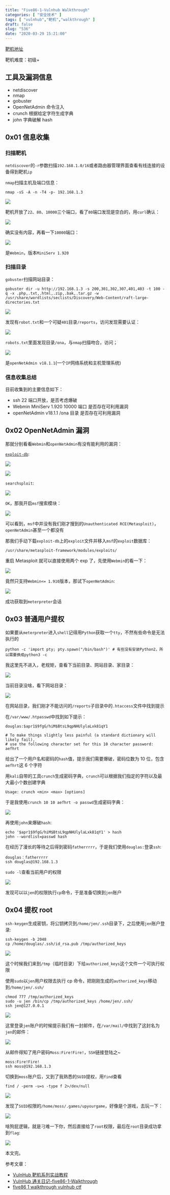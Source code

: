 ```yaml
---
title: "Five86-1-Vulnhub Walkthrough"
categories: [ "安全技术" ]
tags: [ "vulnhub","靶机","walkthrough" ]
draft: false
slug: "536"
date: "2020-03-29 15:21:00"
---
```


[靶机地址][1]

靶机难度：初级+

## 工具及漏洞信息

- netdiscover
- nmap
- gobuster
- OpenNetAdmin 命令注入
- crunch 根据给定字符生成字典
- john 字典破解 hash

## 0x01 信息收集

### 扫描靶机

`netdiscover`的`-r`参数扫描`192.168.1.0/16`或者路由器管理界面查看有线连接的设备得到靶机`ip`

`nmap`扫描主机及端口信息：

```
nmap -sS -A -n -T4 -p- 192.168.1.3
```

![][2]

靶机开放了`22`、`80`、`10000`三个端口，看了`80`端口发现是空白的，用`curl`确认：

![][3]

确实没有内容，再看一下`10000`端口：

![][4]

是`Webmin`，版本`MiniServ 1.920`

### 扫描目录

`gobuster`扫描网站目录：

```
gobuster dir -u http://192.168.1.3 -s 200,301,302,307,401,403 -t 100 -q -x .php,.txt,.html,.zip,.bak,.tar.gz -w /usr/share/wordlists/seclists/Discovery/Web-Content/raft-large-directories.txt
```

![][5]

发现有`robot.txt`和一个可疑`401`目录`/reports`，访问发现需要认证：

![][6]

`robots.txt`里面发现目录`/ona`，与`nmap`扫描吻合，访问；

![][7]

是`openNetAdmin v18.1.1`(一个`IP`网络系统和主机管理系统)

### 信息收集总结

目前收集到的主要信息如下：

- ssh 22 端口开放，是否考虑爆破
- Webmin MiniServ 1.920 10000 端口 是否存在可利用漏洞
- openNetAdmin v18.1.1 /ona 目录 是否存在可利用漏洞

## 0x02 OpenNetAdmin 漏洞

那就分别看看`Webmin`和`openNetAdmin`有没有能利用的漏洞：

[`exploit-db`][8]:

![][9]

![][10]

`searchsploit`:

![][11]

`OK`，那我开启`msf`搜索模块：

![][12]

可以看到，`msf`中并没有我们刚才搜到的`Unauthenticated RCE(Metasploit)`，`openNetAdmin`甚至一个都没有

那我们手动下载`exploit-db`上的`exploit`文件并移入`msf`的`exploit`数据库：

```
/usr/share/metasploit-framework/modules/exploits/
```

重启 Metasploit 就可以直接使用两个 exp 了，先使用`Webmin`的看一下：

![][13]

竟然只支持`Webmin<= 1.910`版本，那试下`openNetAdmin`:

![][14]

成功获取到`meterpreter`会话

## 0x03 普通用户提权

如果要从`meterpreter`进入`shell`记得用`Python`获取一个`tty`，不然有些命令是无法执行的

```
python -c 'import pty; pty.spawn("/bin/bash")' # 有些没有安装Python2，所以需要换成python3 -c
```

我这里先不进入，老规矩，查看下当前目录、网站目录、家目录：

![][15]

当前目录没啥，看下网站目录：

![][16]

在网站目录，我们刚才不能访问的`/reports`子目录中的`.htaccess`文件中找到提示

在`/var/www/.htpasswd`中找到如下提示：

```
douglas:$apr1$9fgG/hiM$BtsL9qpNHUlylaLxk81qY1

# To make things slightly less painful (a standard dictionary will likely fail),
# use the following character set for this 10 character password: aefhrt
```

给出了一个用户名和密码的`hash`值，提示我们需要爆破，密码位数为 10 位，包含`aefhrt`这 6 个字符

用`kali`自带的工具`crunch`生成密码字典，`crunch`可以根据我们指定的字符以及最大最小个数创建字典

```
Usage: crunch <min> <max> [options]
```

于是我使用`crunch 10 10 aefhrt -o passwd`生成密码字典：

![][17]

再使用`john`来爆破`hash`:

```
echo '$apr1$9fgG/hiM$BtsL9qpNHUlylaLxk81qY1' > hash
john --wordlist=passwd hash
```

在经历了漫长的等待之后得到密码`fatherrrrr`，于是我们使用`douglas:`登录`ssh`:

```
douglas：fatherrrrr
ssh douglas@192.168.1.3
```

`sudo -l`查看当前用户的权限

![][18]

发现可以以`jen`的权限执行`cp`命令，于是准备切换到`jen`账户

## 0x04 提权 root

`ssh-keygen`生成密钥，将公钥拷贝到`/home/jen/.ssh`目录下，之后使用`jen`账户登录:

```
ssh-keygen -b 2048
cp /home/douglas/.ssh/id_rsa.pub /tmp/authorized_keys
```

![][19]

这个时候我们来到`/tmp`（临时目录）下给`authorized_keys`这个文件一个可执行权限

使用`sudo`以`jen`用户权限去执行 cp 命令，把刚刚生成的`authorized_keys`移动到`/home/jen/.ssh/`

```
chmod 777 /tmp/authorized_keys
sudo -u jen /bin/cp /tmp/authorized_keys /home/jen/.ssh/
ssh jen@127.0.0.1
```

![][20]

这里登录`jen`账户的时候提示我们有一封邮件，在`/var/mail/`中找到了这封名为`jen`的邮件：

![][21]

从邮件得知了用户密码`Moss:Fire!Fire!`，`SSH`链接登陆之~

```
moss:Fire!Fire!
ssh moss@192.168.1.3
```

切换到`moss`账户后，又到了我熟悉的`SUID`提权，用`find`查看

```
find / -perm -u=s -type f 2>/dev/null
```

![][22]

发现了`SUID`权限的`/home/moss/.games/upyourgame`，好像是个游戏，去玩一下：

![][23]

啥狗屁逻辑，就是刁难一下你，然后直接给了`root`权限，最后在`root`目录成功拿到`flag`:

![][24]

本文完。

参考文章：

- [VulnHub 靶机系列实战教程][25]
- [VulnHub 通关日记-five86-1-Walkthrough][26]
- [five86 1 walkthrough vulnhub ctf][27]

[1]: https://www.vulnhub.com/entry/five86-1,417/
[2]: https://img.soapffz.com/archives_img/2020/03/29/archives_20200329_153046.png
[3]: https://img.soapffz.com/archives_img/2020/03/29/archives_20200329_153440.png
[4]: https://img.soapffz.com/archives_img/2020/03/29/archives_20200329_160139.png
[5]: https://img.soapffz.com/archives_img/2020/03/29/archives_20200329_154902.png
[6]: https://img.soapffz.com/archives_img/2020/03/29/archives_20200329_155044.png
[7]: https://img.soapffz.com/archives_img/2020/03/29/archives_20200329_155418.png
[8]: https://www.exploit-db.com/
[9]: https://img.soapffz.com/archives_img/2020/03/29/archives_20200329_160948.png
[10]: https://img.soapffz.com/archives_img/2020/03/29/archives_20200329_161037.png
[11]: https://img.soapffz.com/archives_img/2020/03/29/archives_20200329_160850.png
[12]: https://img.soapffz.com/archives_img/2020/03/29/archives_20200329_161840.png
[13]: https://img.soapffz.com/archives_img/2020/03/29/archives_20200329_162901.png
[14]: https://img.soapffz.com/archives_img/2020/03/29/archives_20200329_163312.png
[15]: https://img.soapffz.com/archives_img/2020/03/29/archives_20200329_163845.png
[16]: https://img.soapffz.com/archives_img/2020/03/29/archives_20200329_164135.png
[17]: https://img.soapffz.com/archives_img/2020/03/29/archives_20200329_165047.png
[18]: https://img.soapffz.com/archives_img/2020/03/29/archives_20200329_170809.png
[19]: https://img.soapffz.com/archives_img/2020/03/29/archives_20200329_171028.png
[20]: https://img.soapffz.com/archives_img/2020/03/29/archives_20200329_171522.png
[21]: https://img.soapffz.com/archives_img/2020/03/29/archives_20200329_171755.png
[22]: https://img.soapffz.com/archives_img/2020/03/29/archives_20200329_172356.png
[23]: https://img.soapffz.com/archives_img/2020/03/29/archives_20200329_172520.png
[24]: https://img.soapffz.com/archives_img/2020/03/29/archives_20200329_172701.png
[25]: https://mp.weixin.qq.com/s/skCNWPiEPgJcHXSmsif5qQ
[26]: https://mp.weixin.qq.com/s/OSXz-2SvcOexSkUZZDvWIw
[27]: https://www.hacknos.com/five86-1-walkthrough-vulnhub-ctf/